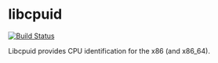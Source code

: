 # libcpuid

[![Build Status](https://travis-ci.org/UnitedRPMs/libcpuid.svg?branch=master)](https://travis-ci.org/UnitedRPMs/libcpuid)

Libcpuid provides CPU identification for the x86 (and x86_64).
